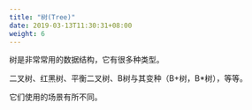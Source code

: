 ```yaml
---
title: "树(Tree)"
date: 2019-03-13T11:30:31+08:00
weight: 6
---
```


树是非常常用的数据结构，它有很多种类型。

二叉树、红黑树、平衡二叉树、B树与其变种（B+树，B*树），等等。

它们使用的场景有所不同。
